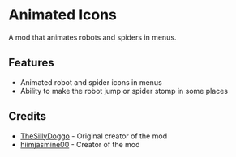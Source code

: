 # Animated Icons
A mod that animates robots and spiders in menus.

## Features
- Animated robot and spider icons in menus
- Ability to make the robot jump or spider stomp in some places

## Credits
- [TheSillyDoggo](user:16778880) - Original creator of the mod
- [hiimjasmine00](user:7466002) - Creator of the mod